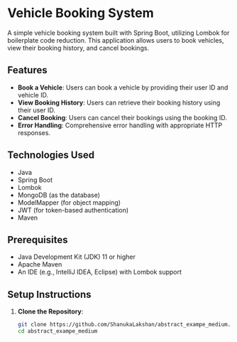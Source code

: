 # Vehicle Booking System

A simple vehicle booking system built with Spring Boot, utilizing Lombok for boilerplate code reduction. This application allows users to book vehicles, view their booking history, and cancel bookings.

## Features

- **Book a Vehicle**: Users can book a vehicle by providing their user ID and vehicle ID.
- **View Booking History**: Users can retrieve their booking history using their user ID.
- **Cancel Booking**: Users can cancel their bookings using the booking ID.
- **Error Handling**: Comprehensive error handling with appropriate HTTP responses.

## Technologies Used

- Java
- Spring Boot
- Lombok
- MongoDB (as the database)
- ModelMapper (for object mapping)
- JWT (for token-based authentication)
- Maven

## Prerequisites

- Java Development Kit (JDK) 11 or higher
- Apache Maven
- An IDE (e.g., IntelliJ IDEA, Eclipse) with Lombok support

## Setup Instructions

1. **Clone the Repository**:
   ```bash
   git clone https://github.com/ShanukaLakshan/abstract_exampe_medium.git
   cd abstract_exampe_medium
   ```